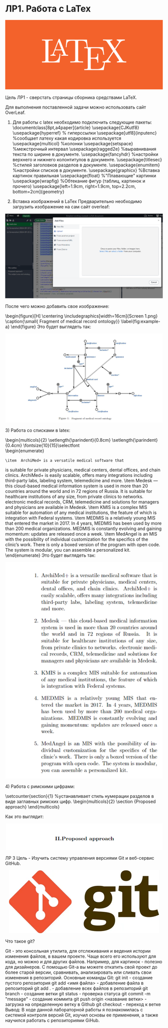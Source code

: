 # ЛР1. Работа с LaTex
<p  align="center">
    <img src="laTex.png" width ""height"" >
</p>
Цель ЛР1 - сверстать страницы сборника средствами LaTeX.

Для выполнения поставленной задачи можно использовать сайт OverLeaf.

1) Для работы с latex необходимо подключить следующие пакеты:
\documentclass[8pt,a4paper]{article}
\usepackage{CJKutf8}
\usepackage{hyperref} % гиперссылки
\usepackage[utf8]{inputenc} %сообщает латеху какая кодировка используется
\usepackage{multicol} %колонки
\usepackage{setspace} %межстрочный интервал
\usepackage{ragged2e} %выравнивания текста по ширине в документе.
\usepackage{fancyhdr} %настройки верхнего и нижнего колонтитулов в документе.
\usepackage{titlesec} %стилей заголовков разделов в документе.
\usepackage{enumitem} %настройки списков в документе.
\usepackage{graphicx} %Вставка картинок правильная
\usepackage{float} %"Плавающие" картинки
\usepackage{wrapfig} %Обтекание фигур (таблиц, картинок и прочего)
\usepackage[left=1.9cm, right=1.9cm, top=2.2cm, bottom=2cm]{geometry}

2) Вставка изображений в LaTex
Предварительно необходимо загрузить изображение на сам сайт overleaf:
<p  align="center">
    <img src="vstavka kartinki.png" width ""height"" >
</p>
После чего можно добавить свое изображение:

\begin{figure}[H]
    \centering
    \includegraphics[width=16cm]{Screen 1.png}
    \caption{\small{ Fragment of medical record ontology}}
    \label{fig:example-a}
\end{figure}
Это будет выглядеть так:
<p  align="center">
    <img src="pic 1.png" width ""height"" >
</p>
3) Работа со списками в latex:

   \begin{multicols}{2}
\setlength{\parindent}{0.8cm}
\setlength{\parindent}{0.4cm}
\fontsize{10}{15}\selectfont  
\begin{enumerate}

    \item  ArchiMed+ is a versatile medical software that
is suitable for private physicians, medical centers,
dental offices, and chain clinics. ArchiMed+ is
easily scalable, offers many integrations including
third-party labs, labeling system, telemedicine and
more.
  \item  Medesk — this cloud-based medical information
system is used in more than 20 countries around
the world and in 72 regions of Russia. It is suitable
for healthcare institutions of any size, from private
clinics to networks. electronic medical records,
CRM, telemedicine and solutions for managers and
physicians are available in Medesk.
 \item  KMIS is a complex MIS suitable for automation
of any medical institutions, the feature of which is
integration with Federal systems.
 \item  MEDMIS is a relatively young MIS that entered
the market in 2017. In 4 years, MEDMIS has
been used by more than 200 medical organizations.
MEDMIS is constantly evolving and gaining momentum: updates are released once a week.
 \item  MedAngel is an MIS with the possibility of individual customization for the specifics of the clinic’s
work. There is only a boxed version of the program
with open code. The system is modular, you can
assemble a personalized kit.
\end{enumerate}
Это будет выглядеть так:
<p  align="center">
    <img src="pic 2.png" width ""height"" >
</p>
4) Работа с римскими цифрами:

\setcounter{section}{1} %устанавливает стиль нумерации разделов в виде заглавных римских цифр.
\begin{multicols}{2}
\section {Proposed approach}
\end{multicols}

Как это выглядит:
<p  align="center">
    <img src="pic 3.png" width ""height"" >
</p>

ЛР 3
Цель - Изучить систему управления версиями Git и веб-сервис GitHub.
<p  align="center">
    <img src="git.png" width ""height"" >
</p>

Что такое git?

Git - это консольная утилита, для отслеживания и ведения истории изменения файлов, в вашем проекте. Чаще всего его используют для кода, но можно и для других файлов. Например, для картинок - полезно для дизайнеров.
С помощью Git-a вы можете откатить свой проект до более старой версии, сравнивать, анализировать или сливать свои изменения в репозиторий.
Основные команды Git:
git init - создание пустого репозитория
git add <имя файла> - добавление файла в репозиторий
git add . - добавление всех файлов в репозиторий
git branch - создание ветки
git status - проверка статуса
git commit -m "message" - создание коммита
git push origin <название ветки> - загрузка на определенную ветку в Github
git checkout  - переход к ветке
Вывод:
В ходе данной лабораторной работы я познакомилась с системой контроля версий Git, изучил основы ее применения, а также научился работать с репозиториями GiHub.